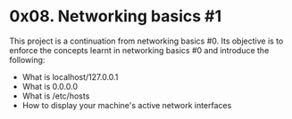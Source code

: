 # 0x08. Networking basics #1

This project is a continuation from networking basics #0. Its objective is
to enforce the concepts learnt in networking basics #0 and introduce the 
following:
* What is localhost/127.0.0.1
* What is 0.0.0.0
* What is /etc/hosts
* How to display your machine's active network interfaces

